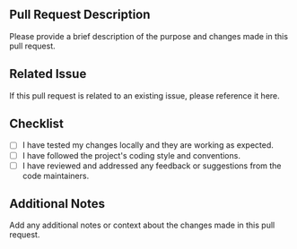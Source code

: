 ## Pull Request Description

Please provide a brief description of the purpose and changes made in this pull request.

## Related Issue

If this pull request is related to an existing issue, please reference it here.

## Checklist

- [ ] I have tested my changes locally and they are working as expected.
- [ ] I have followed the project's coding style and conventions.
- [ ] I have reviewed and addressed any feedback or suggestions from the code maintainers.

## Additional Notes

Add any additional notes or context about the changes made in this pull request.
